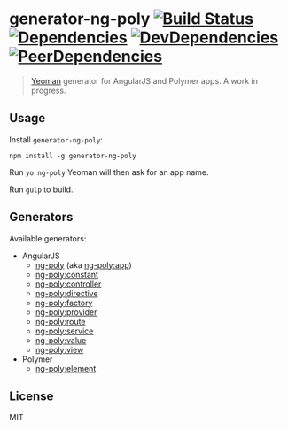# generator-ng-poly [![Build Status](https://secure.travis-ci.org/dustinspecker/generator-ng-poly.png?branch=master)](https://travis-ci.org/dustinspecker/generator-ng-poly) [![Dependencies](https://david-dm.org/dustinspecker/generator-ng-poly.png)](https://david-dm.org/dustinspecker/generator-ng-poly/#info=dependencies&view=table) [![DevDependencies](https://david-dm.org/dustinspecker/generator-ng-poly/dev-status.png)](https://david-dm.org/dustinspecker/generator-ng-poly/#info=devDependencies&view=table) [![PeerDependencies](https://david-dm.org/dustinspecker/generator-ng-poly/peer-status.svg)](https://david-dm.org/dustinspecker/generator-ng-poly/#info=peerDependencies&view=table)

> [Yeoman](http://yeoman.io) generator for AngularJS and Polymer apps. A work in progress.

## Usage

Install `generator-ng-poly`:
```
npm install -g generator-ng-poly
```

Run `yo ng-poly`
Yeoman will then ask for an app name.

Run `gulp` to build.

## Generators

Available generators:
* AngularJS
  - [ng-poly](#app) (aka [ng-poly:app](#app))
  - [ng-poly:constant](#constant)
  - [ng-poly:controller](#controller)
  - [ng-poly:directive](#directive)
  - [ng-poly:factory](#factory)
  - [ng-poly:provider](#provider)
  - [ng-poly:route](#route)
  - [ng-poly:service](#service)
  - [ng-poly:value](#value)
  - [ng-poly:view](#view)
* Polymer
  - [ng-poly:element](#element)

## License

MIT
